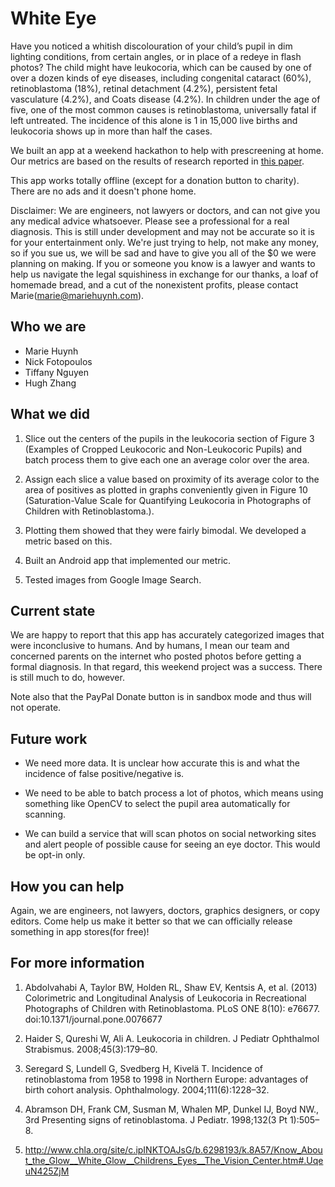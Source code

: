 # White Eye

Have you noticed a whitish discolouration of your child’s pupil in dim lighting conditions, from certain angles, or in place of a redeye in flash photos? The child might have leukocoria, which can be caused by one of over a dozen kinds of eye diseases, including congenital cataract (60%), retinoblastoma (18%), retinal detachment (4.2%), persistent fetal vasculature (4.2%), and Coats disease (4.2%). In children under the age of five, one of the most common causes is retinoblastoma, universally fatal if left untreated.  The incidence of this alone is 1 in 15,000 live births and leukocoria shows up in more than half the cases.

We built an app at a weekend hackathon to help with prescreening at home.  Our metrics are based on the results of research reported in [this paper](http://www.plosone.org/article/info%3Adoi%2F10.1371%2Fjournal.pone.0076677#s2).

This app works totally offline (except for a donation button to charity).  There are no ads and it doesn't phone home.


Disclaimer: We are engineers, not lawyers or doctors, and can not give you any medical advice whatsoever.  Please see a professional for a real diagnosis.  This is still under development and may not be accurate so it is for your entertainment only.  We're just trying to help, not make any money, so if you sue us, we will be sad and have to give you all of the $0 we were planning on making.  If you or someone you know is a lawyer and wants to help us navigate the legal squishiness in exchange for our thanks, a loaf of homemade bread, and a cut of the nonexistent profits, please contact Marie(marie@mariehuynh.com).

## Who we are

* Marie Huynh
* Nick Fotopoulos
* Tiffany Nguyen
* Hugh Zhang

## What we did

1. Slice out the centers of the pupils in the leukocoria section of Figure 3 (Examples of Cropped Leukocoric and Non-Leukocoric Pupils) and batch process them to give each one an average color over the area.

2. Assign each slice a value based on proximity of its average color to the area of positives as plotted in graphs conveniently given in Figure 10 (Saturation-Value Scale for Quantifying Leukocoria in Photographs of Children with Retinoblastoma.).

3. Plotting them showed that they were fairly bimodal.  We developed a metric based on this.

4. Built an Android app that implemented our metric.

5. Tested images from Google Image Search.


## Current state

We are happy to report that this app has accurately categorized images that were inconclusive to humans.  And by humans, I mean our team and concerned parents on the internet who posted photos before getting a formal diagnosis.  In that regard, this weekend project was a success.  There is still much to do, however.

Note also that the PayPal Donate button is in sandbox mode and thus will not operate.


## Future work

- We need more data.  It is unclear how accurate this is and what the incidence of false positive/negative is.

- We need to be able to batch process a lot of photos, which means using something like OpenCV to select the pupil area automatically for scanning.

- We can build a service that will scan photos on social networking sites and alert people of possible cause for seeing an eye doctor.  This would be opt-in only.

## How you can help
Again, we are engineers, not lawyers, doctors, graphics designers, or copy editors.  Come help us make it better so that we can officially release something in app stores(for free)!


## For more information

1. Abdolvahabi A, Taylor BW, Holden RL, Shaw EV, Kentsis A, et al. (2013) Colorimetric and Longitudinal Analysis of Leukocoria in Recreational Photographs of Children with Retinoblastoma. PLoS ONE 8(10): e76677. doi:10.1371/journal.pone.0076677

2. Haider S, Qureshi W, Ali A. Leukocoria in children. J Pediatr Ophthalmol Strabismus. 2008;45(3):179–80.

3. Seregard S, Lundell G, Svedberg H, Kivelä T. Incidence of retinoblastoma from 1958 to 1998 in Northern Europe: advantages of birth cohort analysis. Ophthalmology. 2004;111(6):1228–32.

4. Abramson DH, Frank CM, Susman M, Whalen MP, Dunkel IJ, Boyd NW., 3rd Presenting signs of retinoblastoma. J Pediatr. 1998;132(3 Pt 1):505–8.

5. http://www.chla.org/site/c.ipINKTOAJsG/b.6298193/k.8A57/Know_About_the_Glow__White_Glow__Childrens_Eyes__The_Vision_Center.htm#.UqeuN425ZjM


